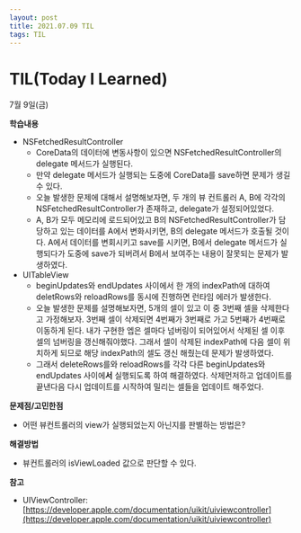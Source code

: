 ```yaml
---
layout: post
title: 2021.07.09 TIL
tags: TIL
---
```

# TIL(Today I Learned)

7월 9일(금)

**학습내용**

- NSFetchedResultController
    - CoreData의 데이터에 변동사항이 있으면 NSFetchedResultController의 delegate 메서드가 실행된다.
    - 만약 delegate 메서드가 실행되는 도중에 CoreData를 save하면 문제가 생길 수 있다.
    - 오늘 발생한 문제에 대해서 설명해보자면, 두 개의 뷰 컨트롤러 A, B에 각각의 NSFetchedResultController가 존재하고, delegate가 설정되어있었다.
    - A, B가 모두 메모리에 로드되어있고 B의 NSFetchedResultController가 담당하고 있는 데이터를 A에서 변화시키면, B의 delegate 메서드가 호출될 것이다. A에서 데이터를 변회시키고 save를 시키면, B에서 delegate 메서드가 실행되다가 도중에 save가 되버려서 B에서 보여주는 내용이 잘못되는 문제가 발생하였다.
- UITableView
    - beginUpdates와 endUpdates 사이에서 한 개의 indexPath에 대하여 deletRows와 reloadRows를 동시에 진행하면 런타임 에러가 발생한다.
    - 오늘 발생한 문제를 설명해보자면, 5개의 셀이 있고 이 중 3번째 셀을 삭제한다고 가정해보자. 3번째 셀이 삭제되면 4번째가 3번째로 가고 5번째가 4번째로 이동하게 된다. 내가 구현한 엡은 셀마다 넘버링이 되어있어서 삭제된 셀 이후 셀의 넘버링을 갱신해줘야했다. 그래서 셀이 삭제된 indexPath에 다음 셀이 위치하게 되므로 해당 indexPath의 셀도 갱신 해줬는데 문제가 발생하였다.
    - 그래서 deleteRows를와 reloadRows를 각각 다른 beginUpdates와 endUpdates 사이에**서** 실행되도록 하여 해결하였다. 삭제먼저하고 업데이트를 끝낸다음 다시 업데이트를 시작하여 밀리는 셀들을 업데이트 해주었다.

**문제점/고민한점**

- 어떤 뷰컨트롤러의 view가 실행되었는지 아닌지를 판별하는 방법은?

**해결방법**

- 뷰컨트롤러의 isViewLoaded 값으로 판단할 수 있다.

**참고**

- UIViewController: [https://developer.apple.com/documentation/uikit/uiviewcontroller](https://developer.apple.com/documentation/uikit/uiviewcontroller)

